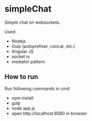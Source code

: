 # simpleChat
Simple chat on websockets.

Used:
 - Nodejs
 - Gulp (autoprefixer, concat, etc.)
 - Angular JS
 - socket io
 - mediator pattern
 
## How to run

Run following commands in cmd:

* npm install
* gulp
* node app.js
* open http://localhost:8080 in browser
